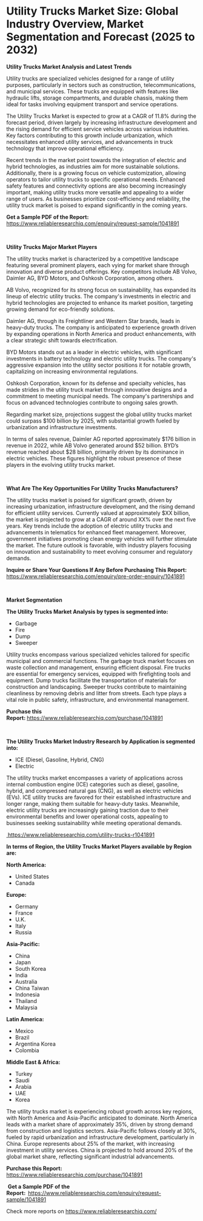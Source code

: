 <p><h1>Utility Trucks Market Size: Global Industry Overview, Market Segmentation and Forecast (2025 to 2032)</h1></p><p><strong>Utility Trucks Market Analysis and Latest Trends</strong></p>
<p><p>Utility trucks are specialized vehicles designed for a range of utility purposes, particularly in sectors such as construction, telecommunications, and municipal services. These trucks are equipped with features like hydraulic lifts, storage compartments, and durable chassis, making them ideal for tasks involving equipment transport and service operations.</p><p>The Utility Trucks Market is expected to grow at a CAGR of 11.8% during the forecast period, driven largely by increasing infrastructure development and the rising demand for efficient service vehicles across various industries. Key factors contributing to this growth include urbanization, which necessitates enhanced utility services, and advancements in truck technology that improve operational efficiency. </p><p>Recent trends in the market point towards the integration of electric and hybrid technologies, as industries aim for more sustainable solutions. Additionally, there is a growing focus on vehicle customization, allowing operators to tailor utility trucks to specific operational needs. Enhanced safety features and connectivity options are also becoming increasingly important, making utility trucks more versatile and appealing to a wider range of users. As businesses prioritize cost-efficiency and reliability, the utility truck market is poised to expand significantly in the coming years.</p></p>
<p><strong>Get a Sample PDF of the Report:&nbsp;</strong> <a href="https://www.reliableresearchiq.com/enquiry/request-sample/1041891?utm_campaign=2821&utm_medium=2&utm_source=Github&utm_content=ia&utm_term=30032025&utm_id=utility-trucks">https://www.reliableresearchiq.com/enquiry/request-sample/1041891</a></p>
<p>&nbsp;</p>
<p><strong>Utility Trucks Major Market Players</strong></p>
<p><p>The utility trucks market is characterized by a competitive landscape featuring several prominent players, each vying for market share through innovation and diverse product offerings. Key competitors include AB Volvo, Daimler AG, BYD Motors, and Oshkosh Corporation, among others.</p><p>AB Volvo, recognized for its strong focus on sustainability, has expanded its lineup of electric utility trucks. The company's investments in electric and hybrid technologies are projected to enhance its market position, targeting growing demand for eco-friendly solutions. </p><p>Daimler AG, through its Freightliner and Western Star brands, leads in heavy-duty trucks. The company is anticipated to experience growth driven by expanding operations in North America and product enhancements, with a clear strategic shift towards electrification.</p><p>BYD Motors stands out as a leader in electric vehicles, with significant investments in battery technology and electric utility trucks. The company's aggressive expansion into the utility sector positions it for notable growth, capitalizing on increasing environmental regulations.</p><p>Oshkosh Corporation, known for its defense and specialty vehicles, has made strides in the utility truck market through innovative designs and a commitment to meeting municipal needs. The company's partnerships and focus on advanced technologies contribute to ongoing sales growth.</p><p>Regarding market size, projections suggest the global utility trucks market could surpass $100 billion by 2025, with substantial growth fueled by urbanization and infrastructure investments.</p><p>In terms of sales revenue, Daimler AG reported approximately $176 billion in revenue in 2022, while AB Volvo generated around $52 billion. BYD’s revenue reached about $28 billion, primarily driven by its dominance in electric vehicles. These figures highlight the robust presence of these players in the evolving utility trucks market.</p></p>
<p>&nbsp;</p>
<p><strong>What Are The Key Opportunities For Utility Trucks Manufacturers?</strong></p>
<p><p>The utility trucks market is poised for significant growth, driven by increasing urbanization, infrastructure development, and the rising demand for efficient utility services. Currently valued at approximately $XX billion, the market is projected to grow at a CAGR of around XX% over the next five years. Key trends include the adoption of electric utility trucks and advancements in telematics for enhanced fleet management. Moreover, government initiatives promoting clean energy vehicles will further stimulate the market. The future outlook is favorable, with industry players focusing on innovation and sustainability to meet evolving consumer and regulatory demands.</p></p>
<p><strong>Inquire or Share Your Questions If Any Before Purchasing This Report:</strong> <a href="https://www.reliableresearchiq.com/enquiry/pre-order-enquiry/1041891?utm_campaign=2821&utm_medium=2&utm_source=Github&utm_content=ia&utm_term=30032025&utm_id=utility-trucks">https://www.reliableresearchiq.com/enquiry/pre-order-enquiry/1041891</a></p>
<p>&nbsp;</p>
<p><strong>Market Segmentation</strong></p>
<p><strong>The Utility Trucks Market Analysis by types is segmented into:</strong></p>
<p><ul><li>Garbage</li><li>Fire</li><li>Dump</li><li>Sweeper</li></ul></p>
<p><p>Utility trucks encompass various specialized vehicles tailored for specific municipal and commercial functions. The garbage truck market focuses on waste collection and management, ensuring efficient disposal. Fire trucks are essential for emergency services, equipped with firefighting tools and equipment. Dump trucks facilitate the transportation of materials for construction and landscaping. Sweeper trucks contribute to maintaining cleanliness by removing debris and litter from streets. Each type plays a vital role in public safety, infrastructure, and environmental management.</p></p>
<p><strong>Purchase this Report:&nbsp;</strong><a href="https://www.reliableresearchiq.com/purchase/1041891?utm_campaign=2821&utm_medium=2&utm_source=Github&utm_content=ia&utm_term=30032025&utm_id=utility-trucks">https://www.reliableresearchiq.com/purchase/1041891</a></p>
<p>&nbsp;</p>
<p><strong>The Utility Trucks Market Industry Research by Application is segmented into:</strong></p>
<p><ul><li>ICE (Diesel, Gasoline, Hybrid, CNG)</li><li>Electric</li></ul></p>
<p><p>The utility trucks market encompasses a variety of applications across internal combustion engine (ICE) categories such as diesel, gasoline, hybrid, and compressed natural gas (CNG), as well as electric vehicles (EVs). ICE utility trucks are favored for their established infrastructure and longer range, making them suitable for heavy-duty tasks. Meanwhile, electric utility trucks are increasingly gaining traction due to their environmental benefits and lower operational costs, appealing to businesses seeking sustainability while meeting operational demands.</p></p>
<p><a href="https://www.reliableresearchiq.com/utility-trucks-r1041891?utm_campaign=2821&utm_medium=2&utm_source=Github&utm_content=ia&utm_term=30032025&utm_id=utility-trucks">&nbsp;https://www.reliableresearchiq.com/utility-trucks-r1041891</a></p>
<p><strong>In terms of Region, the Utility Trucks Market Players available by Region are:</strong></p>
<p>
    <p> <strong> North America: </strong>
        <ul>
            <li>United States</li>
            <li>Canada</li>
        </ul>
        </p> 
    <p> <strong> Europe: </strong>
        <ul>
            <li>Germany</li>
            <li>France</li>
            <li>U.K.</li>
            <li>Italy</li>
            <li>Russia</li>
        </ul>
        </p> 
    <p> <strong> Asia-Pacific: </strong>
        <ul>
            <li>China</li>
            <li>Japan</li>
            <li>South Korea</li>
            <li>India</li>
            <li>Australia</li>
            <li>China Taiwan</li>
            <li>Indonesia</li>
            <li>Thailand</li>
            <li>Malaysia</li>
        </ul>
        </p> 
    <p> <strong> Latin America: </strong>
        <ul>
            <li>Mexico</li>
            <li>Brazil</li>
            <li>Argentina Korea</li>
            <li>Colombia</li>
        </ul>
        </p> 
    <p> <strong> Middle East & Africa: </strong>
        <ul>
            <li>Turkey</li>
            <li>Saudi</li>
            <li>Arabia</li>
            <li>UAE</li>
            <li>Korea</li>
        </ul>
    </p>
    </p>
<p><p>The utility trucks market is experiencing robust growth across key regions, with North America and Asia-Pacific anticipated to dominate. North America leads with a market share of approximately 35%, driven by strong demand from construction and logistics sectors. Asia-Pacific follows closely at 30%, fueled by rapid urbanization and infrastructure development, particularly in China. Europe represents about 25% of the market, with increasing investment in utility services. China is projected to hold around 20% of the global market share, reflecting significant industrial advancements.</p></p>
<p><strong>Purchase this Report: </strong><a href="https://www.reliableresearchiq.com/purchase/1041891?utm_campaign=2821&utm_medium=2&utm_source=Github&utm_content=ia&utm_term=30032025&utm_id=utility-trucks">https://www.reliableresearchiq.com/purchase/1041891</a></p>
<p>&nbsp;<strong>Get a Sample PDF of the Report:&nbsp;&nbsp;</strong><a href="https://www.reliableresearchiq.com/enquiry/request-sample/1041891?utm_campaign=2821&utm_medium=2&utm_source=Github&utm_content=ia&utm_term=30032025&utm_id=utility-trucks">https://www.reliableresearchiq.com/enquiry/request-sample/1041891</a></p>
<p><strong></strong></p>
<p>Check more reports on <a href="https://www.reliableresearchiq.com/?utm_campaign=2821&utm_medium=2&utm_source=Github&utm_content=ia&utm_term=30032025&utm_id=utility-trucks">https://www.reliableresearchiq.com/</a></p>
